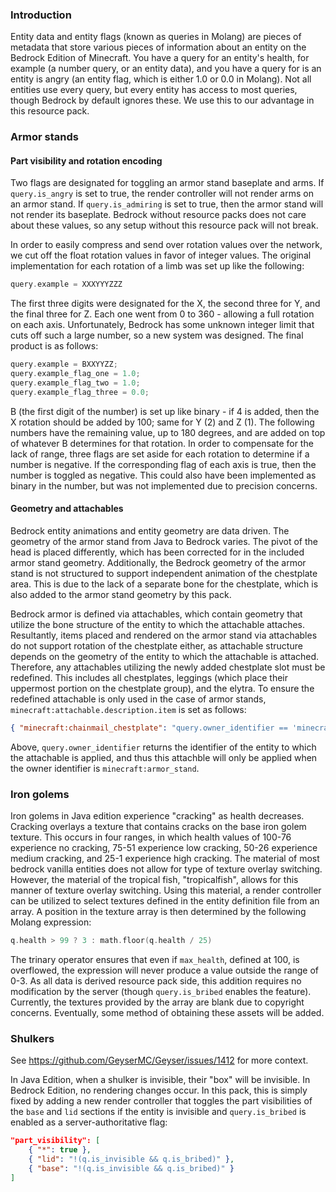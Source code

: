 ### Introduction

Entity data and entity flags (known as queries in Molang) are pieces of metadata that store various pieces of information about an entity on the Bedrock Edition of Minecraft. You have a query for an entity's health, for example (a number query, or an entity data), and you have a query for is an entity is angry (an entity flag, which is either 1.0 or 0.0 in Molang). Not all entities use every query, but every entity has access to most queries, though Bedrock by default ignores these. We use this to our advantage in this resource pack.

### Armor stands

#### Part visibility and rotation encoding

Two flags are designated for toggling an armor stand baseplate and arms. If `query.is_angry` is set to true, the render controller will not render arms on an armor stand. If `query.is_admiring` is set to true, then the armor stand will not render its baseplate. Bedrock without resource packs does not care about these values, so any setup without this resource pack will not break.

In order to easily compress and send over rotation values over the network, we cut off the float rotation values in favor of integer values. The original implementation for each rotation of a limb was set up like the following:

```c
query.example = XXXYYYZZZ
```

The first three digits were designated for the X, the second three for Y, and the final three for Z. Each one went from 0 to 360 - allowing a full rotation on each axis. Unfortunately, Bedrock has some unknown integer limit that cuts off such a large number, so a new system was designed. The final product is as follows:

```c
query.example = BXXYYZZ;
query.example_flag_one = 1.0;
query.example_flag_two = 1.0;
query.example_flag_three = 0.0;
```

B (the first digit of the number) is set up like binary - if 4 is added, then the X rotation should be added by 100; same for Y (2) and Z (1). The following numbers have the remaining value, up to 180 degrees, and are added on top of whatever B determines for that rotation. In order to compensate for the lack of range, three flags are set aside for each rotation to determine if a number is negative. If the corresponding flag of each axis is true, then the number is toggled as negative. This could also have been implemented as binary in the number, but was not implemented due to precision concerns.

#### Geometry and attachables

Bedrock entity animations and entity geometry are data driven. The geometry of the armor stand from Java to Bedrock varies. The pivot of the head is placed differently, which has been corrected for in the included armor stand geometry. Additionally, the Bedrock geometry of the armor stand is not structured to support independent animation of the chestplate area. This is due to the lack of a separate bone for the chestplate, which is also added to the armor stand geometry by this pack.

Bedrock armor is defined via attachables, which contain geometry that utilize the bone structure of the entity to which the attachable attaches. Resultantly, items placed and rendered on the armor stand via attachables do not support rotation of the chestplate either, as attachable structure depends on the geometry of the entity to which the attachable is attached. Therefore, any attachables utilizing the newly added chestplate slot must be redefined. This includes all chestplates, leggings (which place their uppermost portion on the chestplate group), and the elytra. To ensure the redefined attachable is only used in the case of armor stands, `minecraft:attachable.description.item` is set as follows:

```json
{ "minecraft:chainmail_chestplate": "query.owner_identifier == 'minecraft:armor_stand'" }
```

Above, `query.owner_identifier` returns the identifier of the entity to which the attachable is applied, and thus this attachble will only be applied when the owner identifier is `minecraft:armor_stand`.

### Iron golems

Iron golems in Java edition experience "cracking" as health decreases. Cracking overlays a texture that contains cracks on the base iron golem texture.  This occurs in four ranges, in which health values of 100-76 experience no cracking, 75-51 experience low cracking, 50-26 experience medium cracking, and 25-1 experience high cracking. The material of most bedrock vanilla entities does not allow for type of texture overlay switching. However, the material of the tropical fish, "tropicalfish", allows for this manner of texture overlay switching. Using this material, a render controller can be utilized to select textures defined in the entity definition file from an array. A position in the texture array is then determined by the following Molang expression:

```c
q.health > 99 ? 3 : math.floor(q.health / 25)
```

The trinary operator ensures that even if `max_health`, defined at 100, is overflowed, the expression will never produce a value outside the range of 0-3. As all data is derived resource pack side, this addition requires no modification by the server (though `query.is_bribed` enables the feature). Currently, the textures provided by the array are blank due to copyright concerns. Eventually, some method of obtaining these assets will be added.

### Shulkers

See https://github.com/GeyserMC/Geyser/issues/1412 for more context.

In Java Edition, when a shulker is invisible, their "box" will be invisible. In Bedrock Edition, no rendering changes occur. In this pack, this is simply fixed by adding a new render controller that toggles the part visibilities of the `base` and `lid` sections if the entity is invisible and `query.is_bribed` is enabled as a server-authoritative flag:

```json
"part_visibility": [
    { "*": true },
    { "lid": "!(q.is_invisible && q.is_bribed)" },
    { "base": "!(q.is_invisible && q.is_bribed)" }
]
```
